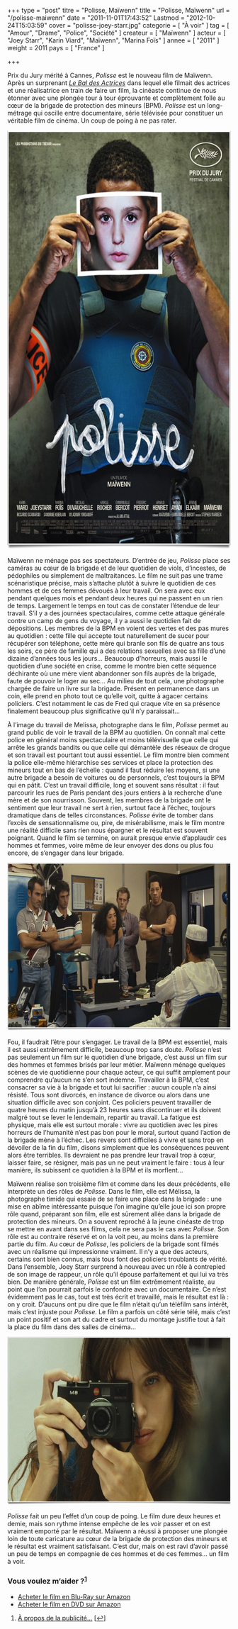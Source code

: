 +++
type = "post"
titre = "Polisse, Maïwenn"
title = "Polisse, Maïwenn"
url = "/polisse-maiwenn"
date = "2011-11-01T17:43:52"
Lastmod = "2012-10-24T15:03:59"
cover = "polisse-joey-starr.jpg"
categorie = [ "À voir" ]
tag = [ "Amour", "Drame", "Police", "Société" ]
createur = [ "Maïwenn" ]
acteur = [ "Joey Starr", "Karin Viard", "Maïwenn", "Marina Foïs" ]
annee = [ "2011" ]
weight = 2011
pays = [ "France" ]

+++

<p>Prix du Jury mérité à Cannes, <em>Polisse</em> est le nouveau film de Maïwenn. Après un surprenant <em><a href="/2009/02/08/le-bal-des-actrices-maiwenn/">Le Bal des Actrices</a></em> dans lequel elle filmait des actrices et une réalisatrice en train de faire un film, la cinéaste continue de nous étonner avec une plongée tour à tour éprouvante et complètement folle au cœur de la brigade de protection des mineurs (BPM). <em>Polisse</em> est un long-métrage qui oscille entre documentaire, série télévisée pour constituer un véritable film de cinéma. Un coup de poing à ne pas rater.</p>
<div style="text-align: center;"><a href="http://www.allocine.fr/film/fichefilm_gen_cfilm=181893.html"><img class="aligncenter" style="border-style: initial; border-color: initial; border-width: 0px;" src="polisse-maiwenn.jpg" alt="Polisse maiwenn" width="690" height="945" border="0" /></a></div>
<p>Maïwenn ne ménage pas ses spectateurs. D&rsquo;entrée de jeu, <em>Polisse</em> place ses caméras au cœur de la brigade et de leur quotidien de viols, d&rsquo;incestes, de pédophiles ou simplement de maltraitances. Le film ne suit pas une trame scénaristique précise, mais s&rsquo;attache plutôt à suivre le quotidien de ces hommes et de ces femmes dévoués à leur travail. On sera avec eux pendant quelques mois et pendant deux heures qui ne passent en un rien de temps. Largement le temps en tout cas de constater l&rsquo;étendue de leur travail. S&rsquo;il y a des journées spectaculaires, comme cette attaque générale contre un camp de gens du voyage, il y a aussi le quotidien fait de dépositions. Les membres de la BPM en voient des vertes et des pas mures au quotidien : cette fille qui accepte tout naturellement de sucer pour récupérer son téléphone, cette mère qui branle son fils de quatre ans tous les soirs, ce père de famille qui a des relations sexuelles avec sa fille d&rsquo;une dizaine d&rsquo;années tous les jours… Beaucoup d&rsquo;horreurs, mais aussi le quotidien d&rsquo;une société en crise, comme le montre bien cette séquence déchirante où une mère vient abandonner son fils auprès de la brigade, faute de pouvoir le loger au sec… Au milieu de tout cela, une photographe chargée de faire un livre sur la brigade. Présent en permanence dans un coin, elle prend en photo tout ce qu&rsquo;elle voit, quitte à agacer certains policiers. C&rsquo;est notamment le cas de Fred qui craque vite en sa présence finalement beaucoup plus significative qu&rsquo;il n&rsquo;y paraissait…</p>
<p>À l&rsquo;image du travail de Melissa, photographe dans le film, <em>Polisse</em> permet au grand public de voir le travail de la BPM au quotidien. On connaît mal cette police en général moins spectaculaire et moins télévisuelle que celle qui arrête les grands bandits ou que celle qui démantèle des réseaux de drogue et son travail est pourtant tout aussi essentiel. Le film montre bien comment la police elle-même hiérarchise ses services et place la protection des mineurs tout en bas de l&rsquo;échelle : quand il faut réduire les moyens, si une autre brigade a besoin de voitures ou de personnels, c&rsquo;est toujours la BPM qui en pâtit. C&rsquo;est un travail difficile, long et souvent sans résultat : il faut parcourir les rues de Paris pendant des jours entiers à la recherche d&rsquo;une mère et de son nourrisson. Souvent, les membres de la brigade ont le sentiment que leur travail ne sert à rien, surtout face à l&rsquo;échec, toujours dramatique dans de telles circonstances. <em>Polisse</em> évite de tomber dans l&rsquo;excès de sensationnalisme ou, pire, de misérabilisme, mais le film montre une réalité difficile sans rien nous épargner et le résultat est souvent poignant. Quand le film se termine, on aurait presque envie d&rsquo;applaudir ces hommes et femmes, voire même de leur envoyer des dons ou plus fou encore, de s&rsquo;engager dans leur brigade.</p>
<div style="text-align: center;"><img class="aligncenter" style="border-style: initial; border-color: initial; border-width: 0px;" src="polisse.jpg" alt="Polisse" width="690" height="379" border="0" /></div>
<p>Fou, il faudrait l&rsquo;être pour s&rsquo;engager. Le travail de la BPM est essentiel, mais il est aussi extrêmement difficile, beaucoup trop sans doute. <em>Polisse</em> n&rsquo;est pas seulement un film sur le quotidien d&rsquo;une brigade, c&rsquo;est aussi un film sur des hommes et femmes brisés par leur métier. Maïwenn ménage quelques scènes de vie quotidienne pour chaque acteur, ce qui suffit amplement pour comprendre qu&rsquo;aucun ne s&rsquo;en sort indemne. Travailler à la BPM, c&rsquo;est consacrer sa vie à la brigade et tout lui sacrifier : aucun couple n&rsquo;a ainsi résisté. Tous sont divorcés, en instance de divorce ou alors dans une situation difficile avec son conjoint. Ces policiers peuvent travailler de quatre heures du matin jusqu&rsquo;à 23 heures sans discontinuer et ils doivent malgré tout se lever le lendemain, repartir au travail. La fatigue est physique, mais elle est surtout morale : vivre au quotidien avec les pires horreurs de l&rsquo;humanité n&rsquo;est pas bon pour le moral, surtout quand l&rsquo;action de la brigade mène à l&rsquo;échec. Les revers sont difficiles à vivre et sans trop en dévoiler de la fin du film, disons simplement que les conséquences peuvent alors être terribles. Ils devraient ne pas prendre leur travail trop à cœur, laisser faire, se résigner, mais pas un ne peut vraiment le faire : tous à leur manière, ils subissent ce quotidien à la BPM et ils morflent…</p>
<p>Maïwenn réalise son troisième film et comme dans les deux précédents, elle interprète un des rôles de <em>Polisse</em>. Dans le film, elle est Mélissa, la photographe timide qui essaie de se faire une place dans la brigade : une mise en abîme intéressante puisque l&rsquo;on imagine qu&rsquo;elle joue ici son propre rôle quand, préparant son film, elle est sûrement allée dans la brigade de protection des mineurs. On a souvent reproché à la jeune cinéaste de trop se mettre en avant dans ses films, cela ne sera pas le cas avec <em>Polisse</em>. Son rôle est au contraire réservé et on la voit peu, au moins dans la première partie du film. Au cœur de <em>Polisse</em>, les policiers de la brigade sont filmés avec un réalisme qui impressionne vraiment. Il n&rsquo;y a que des acteurs, certains sont bien connus, mais tous font des policiers troublants de vérité. Dans l&rsquo;ensemble, Joey Starr surprend à nouveau avec un rôle à contrepied de son image de rappeur, un rôle qu&rsquo;il épouse parfaitement et qui lui va très bien. De manière générale, <em>Polisse</em> est un film extrêmement réaliste, au point que l&rsquo;on pourrait parfois le confondre avec un documentaire. Ce n&rsquo;est évidemment pas le cas, tout est très écrit et travaillé, mais le résultat est là : on y croit. D&rsquo;aucuns ont pu dire que le film n&rsquo;était qu&rsquo;un téléfilm sans intérêt, mais c&rsquo;est injuste pour <em>Polisse</em>. Le film a parfois un côté série télé, mais c&rsquo;est un point positif et son art du cadre et surtout du montage justifie tout à fait la place du film dans des salles de cinéma…</p>
<div style="text-align: center;"><img class="aligncenter" style="border-style: initial; border-color: initial; border-width: 0px;" src="maiwenn-polisse.jpg" alt="Maiwenn polisse" width="690" height="379" border="0" /></div>
<p><em>Polisse</em> fait un peu l&rsquo;effet d&rsquo;un coup de poing. Le film dure deux heures et demie, mais son rythme intense empêche de les voir passer et on est vraiment emporté par le résultat. Maïwenn a réussi à proposer une plongée loin de toute caricature au cœur de la brigade de protection des mineurs et le résultat est vraiment satisfaisant. C&rsquo;est dur, mais on est ravi d&rsquo;avoir passé un peu de temps en compagnie de ces hommes et de ces femmes… un film à voir.</p>
<div class="amazon">
<h3>Vous voulez m&rsquo;aider ?<sup><a href="#footnote_0_5266" id="identifier_0_5266" class="footnote-link footnote-identifier-link" title="&Agrave; propos de la publicit&eacute;&hellip;">1</a></sup></h3>
<ul>
<li><a href="http://www.amazon.fr/gp/product/B0064JV3W0/ref=as_li_ss_tl?ie=UTF8&tag=leblogdenic07-21&linkCode=as2&camp=1642&creative=19458&creativeASIN=B0064JV3W0">Acheter le film en Blu-Ray sur Amazon</a></li>
<li><a href="http://www.amazon.fr/gp/product/B0064JV3PM/ref=as_li_ss_tl?ie=UTF8&tag=leblogdenic07-21&linkCode=as2&camp=1642&creative=19458&creativeASIN=B0064JV3PM">Acheter le film en DVD sur Amazon</a></li>
</ul>
</div>
<ol class="footnotes"><li id="footnote_0_5266" class="footnote"><a href="/a-propos/publicite/">À propos de la publicité…</a> [<a href="#identifier_0_5266" class="footnote-link footnote-back-link">&#8617;</a>]</li></ol>
